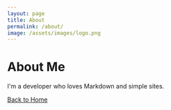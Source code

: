 ```yaml
---
layout: page
title: About
permalink: /about/
image: /assets/images/logo.png
---
```


# About Me

I'm a developer who loves Markdown and simple sites.

[Back to Home](/)
